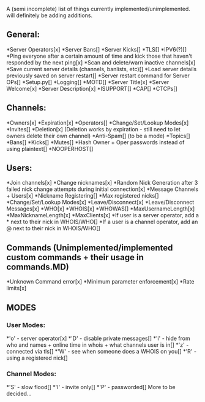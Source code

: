 A (semi incomplete) list of things currently implemented/unimplemented. will definitely be adding additions.
## General:
*Server Operators[x]
*Server Bans[]
*Server Kicks[]
*TLS[]
*IPV6(?)[]
*Ping everyone after a certain amount of time and kick those that haven't responded by the next ping[x]
*Scan and delete/warn inactive channels[x]
*Save current server details (channels, banlists, etc)[]
*Load server details previously saved on server restart[]
*Server restart command for Server OPs[]
*Setup.py[]
*Logging[]
*MOTD[]
*Server Title[x]
*Server Welcome[x]
*Server Description[x]
*ISUPPORT[]
*CAP[]
*CTCPs[]

## Channels:
*Owners[x]
*Expiration[x]
*Operators[]
*Change/Set/Lookup Modes[x]
*Invites[]
*Deletion[x] (Deletion works by expiration - still need to let owners delete their own channel)
*Anti-Spam[] (to be a mode)
*Topics[]
*Bans[]
*Kicks[]
*Mutes[]
*Hash Owner + Oper passwords instead of using plaintext[]
*NOOPERHOST[]

## Users:
*Join channels[x]
*Change nicknames[x]
*Random Nick Generation after 3 failed nick change attempts during initial connection[x]
*Message Channels + Users[x]
*Nickname Registering[]
*Max registered nicks[]
*Change/Set/Lookup Modes[x]
*Leave/Disconnect[x]
*Leave/Disconnect Messages[x]
*WHO[x]
*WHOIS[x]
*WHOWAS[]
*MaxUsernameLength[x]
*MaxNicknameLength[x]
*MaxClients[x]
*If user is a server operator, add a * next to their nick in WHOIS/WHO[]
*If a user is a channel operator, add an @ next to their nick in WHOIS/WHO[]

## Commands (Unimplemented/implemented custom commands + their usage in commands.MD)
*Unknown Command error[x]
*Minimum parameter enforcement[x]
*Rate limits[x]

## MODES
### User Modes:
*'o' - server operator[x]
*'D' - disable private messages[]
*'i' - hide from who and names + online time in whois + what channels user is in[]
*'z' - connected via tls[]
*'W' - see when someone does a WHOIS on you[]
*'R' - using a registered nick[]
### Channel Modes:
*'S' - slow flood[]
*'I' - invite only[]
*'P' - passworded[]
More to be decided...
